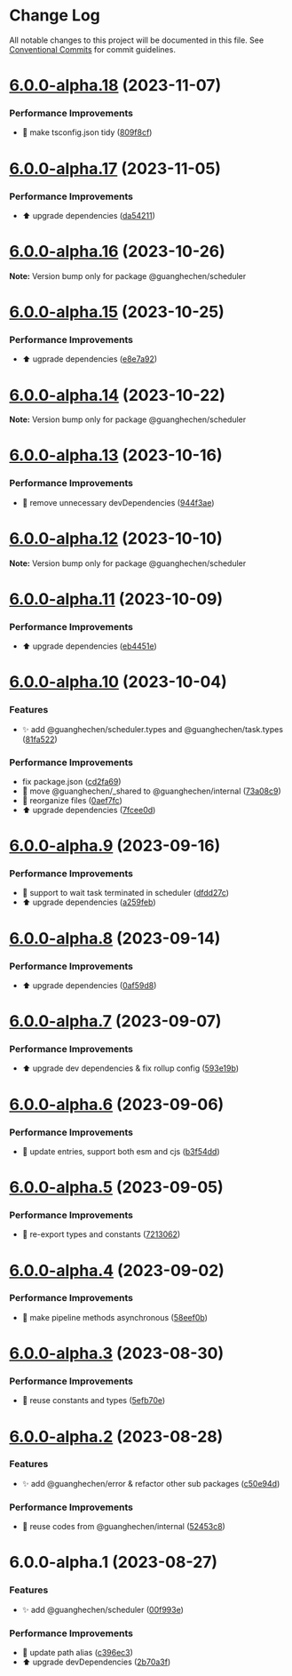# Change Log

All notable changes to this project will be documented in this file.
See [Conventional Commits](https://conventionalcommits.org) for commit guidelines.

# [6.0.0-alpha.18](https://github.com/guanghechen/sora/compare/@guanghechen/scheduler@6.0.0-alpha.17...@guanghechen/scheduler@6.0.0-alpha.18) (2023-11-07)


### Performance Improvements

* 🔧 make tsconfig.json tidy ([809f8cf](https://github.com/guanghechen/sora/commit/809f8cf6b18da2d8fbba1566a5f4a783b52683da))





# [6.0.0-alpha.17](https://github.com/guanghechen/sora/compare/@guanghechen/scheduler@6.0.0-alpha.16...@guanghechen/scheduler@6.0.0-alpha.17) (2023-11-05)


### Performance Improvements

* ⬆️ upgrade dependencies ([da54211](https://github.com/guanghechen/sora/commit/da5421173ecd77cf2d17e1a680e2e65ad69cac05))





# [6.0.0-alpha.16](https://github.com/guanghechen/sora/compare/@guanghechen/scheduler@6.0.0-alpha.15...@guanghechen/scheduler@6.0.0-alpha.16) (2023-10-26)

**Note:** Version bump only for package @guanghechen/scheduler





# [6.0.0-alpha.15](https://github.com/guanghechen/sora/compare/@guanghechen/scheduler@6.0.0-alpha.14...@guanghechen/scheduler@6.0.0-alpha.15) (2023-10-25)


### Performance Improvements

* ⬆️ ugprade dependencies ([e8e7a92](https://github.com/guanghechen/sora/commit/e8e7a92f58fbeee3afbb04e1ef023a894249c0bc))





# [6.0.0-alpha.14](https://github.com/guanghechen/sora/compare/@guanghechen/scheduler@6.0.0-alpha.13...@guanghechen/scheduler@6.0.0-alpha.14) (2023-10-22)

**Note:** Version bump only for package @guanghechen/scheduler





# [6.0.0-alpha.13](https://github.com/guanghechen/sora/compare/@guanghechen/scheduler@6.0.0-alpha.12...@guanghechen/scheduler@6.0.0-alpha.13) (2023-10-16)


### Performance Improvements

* 🔧 remove unnecessary devDependencies ([944f3ae](https://github.com/guanghechen/sora/commit/944f3aee64e68ce52ca30237c7d0240a82c9c58f))





# [6.0.0-alpha.12](https://github.com/guanghechen/sora/compare/@guanghechen/scheduler@6.0.0-alpha.11...@guanghechen/scheduler@6.0.0-alpha.12) (2023-10-10)

**Note:** Version bump only for package @guanghechen/scheduler





# [6.0.0-alpha.11](https://github.com/guanghechen/sora/compare/@guanghechen/scheduler@6.0.0-alpha.10...@guanghechen/scheduler@6.0.0-alpha.11) (2023-10-09)


### Performance Improvements

* ⬆️ upgrade dependencies ([eb4451e](https://github.com/guanghechen/sora/commit/eb4451e96c1ecfeb64ec085edf1fadc9774a4c0a))





# [6.0.0-alpha.10](https://github.com/guanghechen/sora/compare/@guanghechen/scheduler@6.0.0-alpha.9...@guanghechen/scheduler@6.0.0-alpha.10) (2023-10-04)


### Features

* ✨ add @guanghechen/scheduler.types and @guanghechen/task.types ([81fa522](https://github.com/guanghechen/sora/commit/81fa52203ace549fc15da97218bd38a31eda4af9))


### Performance Improvements

* fix package.json ([cd2fa69](https://github.com/guanghechen/sora/commit/cd2fa697ddd21890582e41e2d6b1115ec57baedb))
* :truck:  move @guanghechen/_shared to @guanghechen/internal ([73a08c9](https://github.com/guanghechen/sora/commit/73a08c918d5bf1eeb3c6daa69dc50169198b77bf))
* 🎨 reorganize files ([0aef7fc](https://github.com/guanghechen/sora/commit/0aef7fce0cca25b2f4c40ba5881a37cdd1bcb40f))
* ⬆️ upgrade dependencies ([7fcee0d](https://github.com/guanghechen/sora/commit/7fcee0de7b515b1cc9e18758c2be1f38a7374cfb))





# [6.0.0-alpha.9](https://github.com/guanghechen/sora/compare/@guanghechen/scheduler@6.0.0-alpha.8...@guanghechen/scheduler@6.0.0-alpha.9) (2023-09-16)


### Performance Improvements

* 🎨 support to wait task terminated in scheduler ([dfdd27c](https://github.com/guanghechen/sora/commit/dfdd27c3aa7368121873879929e6abd00a031a67))
* ⬆️ upgrade dependencies ([a259feb](https://github.com/guanghechen/sora/commit/a259feba5933148a34e4f498c9b883a5f87b7b50))





# [6.0.0-alpha.8](https://github.com/guanghechen/sora/compare/@guanghechen/scheduler@6.0.0-alpha.7...@guanghechen/scheduler@6.0.0-alpha.8) (2023-09-14)


### Performance Improvements

* ⬆️ upgrade dependencies ([0af59d8](https://github.com/guanghechen/sora/commit/0af59d85d8c2c514f57e5289e87f0a3cbb6ab5ab))





# [6.0.0-alpha.7](https://github.com/guanghechen/sora/compare/@guanghechen/scheduler@6.0.0-alpha.6...@guanghechen/scheduler@6.0.0-alpha.7) (2023-09-07)


### Performance Improvements

* ⬆️ upgrade dev dependencies & fix rollup config ([593e19b](https://github.com/guanghechen/sora/commit/593e19bf68c159ec4f9f5d34a567c832997b5055))





# [6.0.0-alpha.6](https://github.com/guanghechen/sora/compare/@guanghechen/scheduler@6.0.0-alpha.5...@guanghechen/scheduler@6.0.0-alpha.6) (2023-09-06)


### Performance Improvements

* 🔧 update entries, support both esm and cjs ([b3f54dd](https://github.com/guanghechen/sora/commit/b3f54dde89d3b079c422e062cef795194482e165))





# [6.0.0-alpha.5](https://github.com/guanghechen/sora/compare/@guanghechen/scheduler@6.0.0-alpha.4...@guanghechen/scheduler@6.0.0-alpha.5) (2023-09-05)


### Performance Improvements

* 🎨 re-export types and constants ([7213062](https://github.com/guanghechen/sora/commit/721306218d253c3dad6549f145cf51c81e86d9ad))





# [6.0.0-alpha.4](https://github.com/guanghechen/sora/compare/@guanghechen/scheduler@6.0.0-alpha.3...@guanghechen/scheduler@6.0.0-alpha.4) (2023-09-02)


### Performance Improvements

* 🎨 make pipeline methods asynchronous ([58eef0b](https://github.com/guanghechen/sora/commit/58eef0b9ddc1a09714d9a63e3f5063752b4ec73a))





# [6.0.0-alpha.3](https://github.com/guanghechen/sora/compare/@guanghechen/scheduler@6.0.0-alpha.2...@guanghechen/scheduler@6.0.0-alpha.3) (2023-08-30)


### Performance Improvements

* 🎨 reuse constants and types ([5efb70e](https://github.com/guanghechen/sora/commit/5efb70e6df130dc870ccb5add632291dcbd94809))





# [6.0.0-alpha.2](https://github.com/guanghechen/sora/compare/@guanghechen/scheduler@6.0.0-alpha.1...@guanghechen/scheduler@6.0.0-alpha.2) (2023-08-28)


### Features

* ✨ add @guanghechen/error & refactor other sub packages ([c50e94d](https://github.com/guanghechen/sora/commit/c50e94de4b9e6d7fd635c10e202eb8bdc4f4f8dd))


### Performance Improvements

* 🎨 reuse codes from @guanghechen/internal ([52453c8](https://github.com/guanghechen/sora/commit/52453c8251e1da7ba73c0f7f2726fcbfb8bf5fe5))





# 6.0.0-alpha.1 (2023-08-27)


### Features

* ✨ add @guanghechen/scheduler ([00f993e](https://github.com/guanghechen/sora/commit/00f993ea569631f67545f79e2615f17eb24c3fbb))


### Performance Improvements

* 🔧 update path alias ([c396ec3](https://github.com/guanghechen/sora/commit/c396ec3316b2b19a69ba0234cc7a9d86edd9fac2))
* ⬆️ upgrade devDependencies ([2b70a3f](https://github.com/guanghechen/sora/commit/2b70a3f5b895ed51de035b962d843661475663d6))
